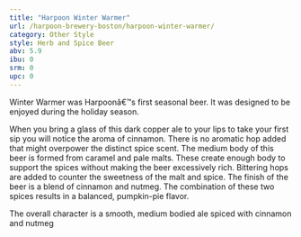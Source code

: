 ```yaml
---
title: "Harpoon Winter Warmer"
url: /harpoon-brewery-boston/harpoon-winter-warmer/
category: Other Style
style: Herb and Spice Beer
abv: 5.9
ibu: 0
srm: 0
upc: 0
---
```

Winter Warmer was Harpoonâ€™s first seasonal beer.  It was designed to be enjoyed during the holiday season. 

When you bring a glass of this dark copper ale to your lips to take your first sip you will notice the aroma of cinnamon.  There is no aromatic hop added that might overpower the distinct spice scent.  The medium body of this beer is formed from caramel and pale malts.  These create enough body to support the spices without making the beer excessively rich.  Bittering hops are added to counter the sweetness of the malt and spice.  The finish of the beer is a blend of cinnamon and nutmeg.  The combination of these two spices results in a balanced, pumpkin-pie flavor. 

The overall character is a smooth, medium bodied ale spiced with cinnamon and nutmeg
